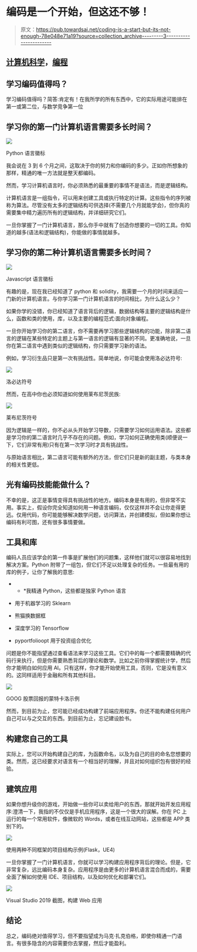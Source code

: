# 编码是一个开始，但这还不够！

> 原文：<https://pub.towardsai.net/coding-is-a-start-but-its-not-enough-78e048e71a19?source=collection_archive---------3----------------------->

## [计算机科学](https://towardsai.net/p/category/computer-science)，[编程](https://towardsai.net/p/category/programming)

## 学习编码值得吗？

学习编码值得吗？简答:肯定有！在我所学的所有东西中，它的实际用途可能排在第一或第二位，与数学竞争第一位

## 学习你的第一门计算机语言需要多长时间？

![](img/bf2b50def585dda4006ee2d0169a0e84.png)

Python 语言徽标

我会说在 3 到 6 个月之间，这取决于你的努力和你编码的多少。正如你所想象的那样，精通的唯一方法就是整天都编码。

然而，学习计算机语言时，你必须熟悉的最重要的事情不是语法，而是逻辑结构。

计算机语言是一组指令，可以用来创建工具或执行特定的计算。这些指令的序列被称为算法。尽管没有太多的逻辑结构可供选择(不需要几个月就能学会)，但你真的需要集中精力遍历所有的逻辑结构，并详细研究它们。

一旦你掌握了一门计算机语言，那么你手中就有了创造你想要的一切的工具。你知道的越多(语法和逻辑结构)，你能做的事情就越多。

## 学习你的第二种计算机语言需要多长时间？

![](img/e0c8930ae25953e9a8d438ed0c586137.png)

Javascript 语言徽标

有趣的是，现在我已经知道了 python 和 solidity，我需要一个月的时间来适应一门新的计算机语言。与你学习第一门计算机语言的时间相比，为什么这么少？

如果你学的没错，你已经知道了语言背后的逻辑，数据结构等主要的逻辑结构是什么，函数和类的使用，库，以及主要的编程范式:面向对象编程。

一旦你开始学习你的第二语言，你不需要再学习那些逻辑结构的功能，除非第二语言的逻辑在某些特定的主题上与第一语言的逻辑有显著的不同。更准确地说，一旦你在第二语言中遇到类似的逻辑结构，你只需要学习新的语法。

例如，学习衍生品只是第一次有挑战性。简单地说，你可能会使用洛必达符号:

![](img/91a6da34f6be9636e01b4d90ad94ef80.png)

洛必达符号

然而，在高中你也必须知道如何使用莱布尼茨民族:

![](img/9049445bd95f42beed03d1473a717f7b.png)

莱布尼茨符号

因为逻辑是一样的，你不必从头开始学习导数，只需要学习如何运用语法。这些都是学习你的第二语言时几乎不存在的问题。例如，学习如何正确使用类(顺便说一下，它们非常有用)只有在第一次学习时才具有挑战性。

与原始语言相比，第二语言可能有额外的方法，但它们只是新的副主题，与类本身的相关性更低。

## 光有编码技能能做什么？

不幸的是，这正是事情变得具有挑战性的地方。编码本身是有用的，但非常不实用。事实上，假设你完全知道如何用一种语言编码，仅仅这样并不会让你走得更远。仅用代码，你可能能够解决数学问题，访问算法，并创建模拟，但如果你想让编码有利可图，还有很多事情要做。

## 工具和库

编码人员应该学会的第一件事是扩展他们的问题集，这样他们就可以很容易地找到解决方案。Python 附带了一组包，但它们不足以处理复杂的任务。一些最有用的库的例子，让你了解我的意思:

* * *我精通 Python，这些都是独家 Python 语言

*   用于机器学习的 Sklearn
*   熊猫换数据框
*   深度学习的 Tensorflow
*   pyportfolioopt 用于投资组合优化

问题是你不能指望通过查看语法来学习这些工具。它们中的每一个都需要精确的代码行来执行，但是你需要熟悉背后的理论和数学。比如之前你得掌握统计学，然后你才能明白如何应用 AI。只有这样，你才能开始使用工具，否则，它是没有意义的。这同样适用于金融和所有其他科目。

![](img/56ad796d50d7d3e1354312575184a4a8.png)

GOOG 股票回报的蒙特卡洛示例

然而，到目前为止，您可能已经成功构建了前端应用程序。你还不能构建任何用户自己可以与之交互的东西。到目前为止，忘记建设脸书。

## 构建您自己的工具

实际上，您可以开始构建自己的库，为函数命名，以及为自己的目的命名您想要的类。然而，这已经要求对语言有一个相当好的理解，并且对如何组织包有很好的经验。

## 建筑应用

如果你想升级你的游戏，开始做一些你可以卖给用户的东西，那就开始开发应用程序:澄清一下，我指的不仅仅是手机应用程序，这是一个很大的误解。你在 PC 上运行的每一个常用软件，像微软的 Words，或者在线互动网站，这些都是 APP 类别下的。

![](img/1e48de7c0120aa71ac94520b1f3f3a0d.png)

使用两种不同框架的项目结构示例(Flask，UE4)

一旦你掌握了一门计算机语言，你就可以学习构建应用程序背后的理论。但是，它非常复杂，远比编码本身复杂。应用程序是由更多的计算机语言混合而成的，需要全面了解如何使用 IDE、项目结构，以及如何优化和部署它们。

![](img/9c6dea3c8d62c9c5c9109b733677f0ec.png)

Visual Studio 2019 截图，构建 Web 应用

## 结论

总之，编码绝对值得学习，但不要指望成为马克·扎克伯格，即使你精通一门语言。有很多隐含的内容需要你去掌握，然后才能盈利。
